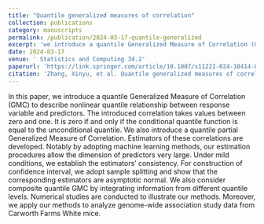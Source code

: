 ```yaml
---
title: "Quantile generalized measures of correlation"
collection: publications
category: manuscripts
permalink: /publication/2024-03-17-quantile-generalized
excerpt: 'we introduce a quantile Generalized Measure of Correlation (GMC) to describe nonlinear quantile relationship between response variable and predictors'
date: 2024-03-17
venue: ' Statistics and Computing 34.2'
paperurl: 'https://link.springer.com/article/10.1007/s11222-024-10414-8'
citation: 'Zhang, Xinyu, et al. Quantile generalized measures of correlation. Statistics and Computing 34.2 (2024): 92.'
---
```


In this paper, we introduce a quantile Generalized Measure of Correlation (GMC) to describe nonlinear quantile relationship between response variable and predictors. The introduced correlation takes values between zero and one. It is zero if and only if the conditional quantile function is equal to the unconditional quantile. We also introduce a quantile partial Generalized Measure of Correlation. Estimators of these correlations are developed. Notably by adopting machine learning methods, our estimation procedures allow the dimension of predictors very large. Under mild conditions, we establish the estimators’ consistency. For construction of confidence interval, we adopt sample splitting and show that the corresponding estimators are asymptotic normal. We also consider composite quantile GMC by integrating information from different quantile levels. Numerical studies are conducted to illustrate our methods. Moreover, we apply our methods to analyze genome-wide association study data from Carworth Farms White mice.

